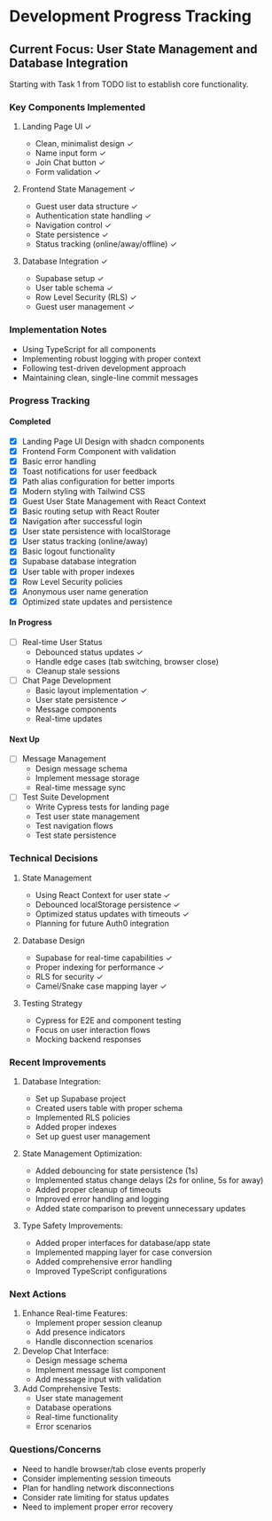 # Development Progress Tracking

## Current Focus: User State Management and Database Integration
Starting with Task 1 from TODO list to establish core functionality.

### Key Components Implemented
1. Landing Page UI ✓
   - Clean, minimalist design ✓
   - Name input form ✓
   - Join Chat button ✓
   - Form validation ✓

2. Frontend State Management ✓
   - Guest user data structure ✓
   - Authentication state handling ✓
   - Navigation control ✓
   - State persistence ✓
   - Status tracking (online/away/offline) ✓

3. Database Integration ✓
   - Supabase setup ✓
   - User table schema ✓
   - Row Level Security (RLS) ✓
   - Guest user management ✓

### Implementation Notes
- Using TypeScript for all components
- Implementing robust logging with proper context
- Following test-driven development approach
- Maintaining clean, single-line commit messages

### Progress Tracking
#### Completed
- [x] Landing Page UI Design with shadcn components
- [x] Frontend Form Component with validation
- [x] Basic error handling
- [x] Toast notifications for user feedback
- [x] Path alias configuration for better imports
- [x] Modern styling with Tailwind CSS
- [x] Guest User State Management with React Context
- [x] Basic routing setup with React Router
- [x] Navigation after successful login
- [x] User state persistence with localStorage
- [x] User status tracking (online/away)
- [x] Basic logout functionality
- [x] Supabase database integration
- [x] User table with proper indexes
- [x] Row Level Security policies
- [x] Anonymous user name generation
- [x] Optimized state updates and persistence

#### In Progress
- [ ] Real-time User Status
  - Debounced status updates ✓
  - Handle edge cases (tab switching, browser close)
  - Cleanup stale sessions
- [ ] Chat Page Development
  - Basic layout implementation ✓
  - User state persistence ✓
  - Message components
  - Real-time updates

#### Next Up
- [ ] Message Management
  - Design message schema
  - Implement message storage
  - Real-time message sync
- [ ] Test Suite Development
  - Write Cypress tests for landing page
  - Test user state management
  - Test navigation flows
  - Test state persistence

### Technical Decisions
1. State Management
   - Using React Context for user state ✓
   - Debounced localStorage persistence ✓
   - Optimized status updates with timeouts ✓
   - Planning for future Auth0 integration

2. Database Design
   - Supabase for real-time capabilities ✓
   - Proper indexing for performance ✓
   - RLS for security ✓
   - Camel/Snake case mapping layer ✓

3. Testing Strategy
   - Cypress for E2E and component testing
   - Focus on user interaction flows
   - Mocking backend responses

### Recent Improvements
1. Database Integration:
   - Set up Supabase project
   - Created users table with proper schema
   - Implemented RLS policies
   - Added proper indexes
   - Set up guest user management

2. State Management Optimization:
   - Added debouncing for state persistence (1s)
   - Implemented status change delays (2s for online, 5s for away)
   - Added proper cleanup of timeouts
   - Improved error handling and logging
   - Added state comparison to prevent unnecessary updates

3. Type Safety Improvements:
   - Added proper interfaces for database/app state
   - Implemented mapping layer for case conversion
   - Added comprehensive error handling
   - Improved TypeScript configurations

### Next Actions
1. Enhance Real-time Features:
   - Implement proper session cleanup
   - Add presence indicators
   - Handle disconnection scenarios
2. Develop Chat Interface:
   - Design message schema
   - Implement message list component
   - Add message input with validation
3. Add Comprehensive Tests:
   - User state management
   - Database operations
   - Real-time functionality
   - Error scenarios

### Questions/Concerns
- Need to handle browser/tab close events properly
- Consider implementing session timeouts
- Plan for handling network disconnections
- Consider rate limiting for status updates
- Need to implement proper error recovery 